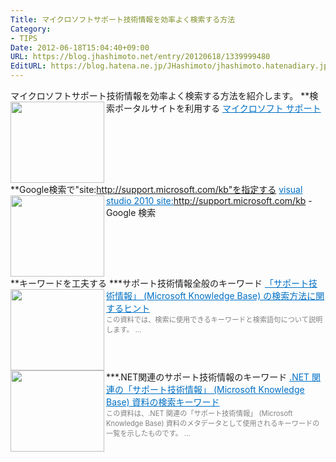 ```yaml
---
Title: マイクロソフトサポート技術情報を効率よく検索する方法
Category:
- TIPS
Date: 2012-06-18T15:04:40+09:00
URL: https://blog.jhashimoto.net/entry/20120618/1339999480
EditURL: https://blog.hatena.ne.jp/JHashimoto/jhashimoto.hatenadiary.jp/atom/entry/12921228815717256146
---
```


マイクロソフトサポート技術情報を効率よく検索する方法を紹介します。
**検索ポータルサイトを利用する
<a href="http://support.microsoft.com/search/default.aspx" target="_blank"><img class="alignleft" align="left" border="0" src="http://capture.heartrails.com/150x130/shadow?http://support.microsoft.com/search/default.aspx" alt="" width="150" height="130" /></a><a style="color:#0070C5;" href="http://support.microsoft.com/search/default.aspx" target="_blank">マイクロソフト サポート</a><a href="http://b.hatena.ne.jp/entry/http://support.microsoft.com/search/default.aspx" target="_blank"><img border="0" src="http://b.hatena.ne.jp/entry/image/http://support.microsoft.com/search/default.aspx" alt="" /></a><br style="clear:both;" />
**Google検索で"site:http://support.microsoft.com/kb"を指定する
<a href="https://www.google.com/search?hl=ja&rls=ig&output=search&sclient=psy-ab&q=visual+studio+2010+site%3Ahttp%3A%2F%2Fsupport.microsoft.com%2Fkb&btnK=&oq=&aq=&aqi=&aql=&gs_l=&pbx=1&qscrl=1" target="_blank"><img class="alignleft" align="left" border="0" src="http://capture.heartrails.com/150x130/shadow?https://www.google.com/search?hl=ja&rls=ig&output=search&sclient=psy-ab&q=visual+studio+2010+site%3Ahttp%3A%2F%2Fsupport.microsoft.com%2Fkb&btnK=&oq=&aq=&aqi=&aql=&gs_l=&pbx=1&qscrl=1" alt="" width="150" height="130" /></a><a style="color:#0070C5;" href="https://www.google.com/search?hl=ja&rls=ig&output=search&sclient=psy-ab&q=visual+studio+2010+site%3Ahttp%3A%2F%2Fsupport.microsoft.com%2Fkb&btnK=&oq=&aq=&aqi=&aql=&gs_l=&pbx=1&qscrl=1" target="_blank">visual studio 2010 site:http://support.microsoft.com/kb - Google 検索</a><a href="http://b.hatena.ne.jp/entry/https://www.google.com/search?hl=ja&rls=ig&output=search&sclient=psy-ab&q=visual+studio+2010+site%3Ahttp%3A%2F%2Fsupport.microsoft.com%2Fkb&btnK=&oq=&aq=&aqi=&aql=&gs_l=&pbx=1&qscrl=1" target="_blank"><img border="0" src="http://b.hatena.ne.jp/entry/image/https://www.google.com/search?hl=ja&rls=ig&output=search&sclient=psy-ab&q=visual+studio+2010+site%3Ahttp%3A%2F%2Fsupport.microsoft.com%2Fkb&btnK=&oq=&aq=&aqi=&aql=&gs_l=&pbx=1&qscrl=1" alt="" /></a><br style="clear:both;" />
**キーワードを工夫する
***サポート技術情報全般のキーワード
<a href="http://support.microsoft.com/kb/242450/ja" target="_blank"><img class="alignleft" align="left" border="0" src="http://capture.heartrails.com/150x130/shadow?http://support.microsoft.com/kb/242450/ja" alt="" width="150" height="130" /></a><a style="color:#0070C5;" href="http://support.microsoft.com/kb/242450/ja" target="_blank">「サポート技術情報」 (Microsoft Knowledge Base) の検索方法に関するヒント</a><a href="http://b.hatena.ne.jp/entry/http://support.microsoft.com/kb/242450/ja" target="_blank"><img border="0" src="http://b.hatena.ne.jp/entry/image/http://support.microsoft.com/kb/242450/ja" alt="" /></a><br><span style="color: #808080;font-size: 80%;">この資料では、検索に使用できるキーワードと検索語句について説明します。 ...</span><br style="clear:both;" />
***.NET関連のサポート技術情報のキーワード
<a href="http://support.microsoft.com/kb/303992/ja" target="_blank"><img class="alignleft" align="left" border="0" src="http://capture.heartrails.com/150x130/shadow?http://support.microsoft.com/kb/303992/ja" alt="" width="150" height="130" /></a><a style="color:#0070C5;" href="http://support.microsoft.com/kb/303992/ja" target="_blank">.NET 関連の「サポート技術情報」 (Microsoft Knowledge Base) 資料の検索キーワード</a><a href="http://b.hatena.ne.jp/entry/http://support.microsoft.com/kb/303992/ja" target="_blank"><img border="0" src="http://b.hatena.ne.jp/entry/image/http://support.microsoft.com/kb/303992/ja" alt="" /></a><br><span style="color: #808080;font-size: 80%;">この資料は、.NET 関連の「サポート技術情報」 (Microsoft Knowledge Base) 資料のメタデータとして使用されるキーワードの一覧を示したものです。 ...</span><br style="clear:both;" />
